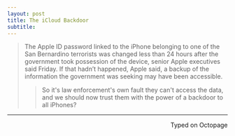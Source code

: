 ```yaml
---
layout: post
title: The iCloud Backdoor
subtitle:
---
```


> The Apple ID password linked to the iPhone belonging to one of the San Bernardino terrorists was changed less than 24 hours after the government took possession of the device, senior Apple executives said Friday. If that hadn’t happened, Apple said, a backup of the information the government was seeking may have been accessible.
>> So it's law enforcement's own fault they can't access the data, and we should now trust them with the power of a backdoor to all iPhones?

---
<p align="right">Typed on Octopage</p>
